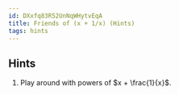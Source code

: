 ```yaml
---
id: DXxfq83R52UnNqWHytvEqA
title: Friends of (x + 1/x) (Hints)
tags: hints
---
```


## Hints

1. Play around with powers of $x + \frac{1}{x}$.
